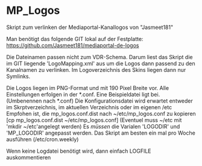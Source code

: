 # MP_Logos

Skript zum verlinken der Mediaportal-Kanallogos von "Jasmeet181"

Man benötigt das folgende GIT lokal auf der Festplatte:
https://github.com/Jasmeet181/mediaportal-de-logos

Die Dateinamen passen nicht zum VDR-Schema. Darum liest das Skript die im GIT liegende 'LogoMapping.xml' aus um die Logos dann passend zu den Kanalnamen zu verlinken. Im Logoverzeichnis des Skins liegen dann nur Symlinks.

Die Logos liegen im PNG-Format und mit 190 Pixel Breite vor. 
Alle Einstellungen erfolgen in der *.conf. Eine Beispieldatei ligt bei. (Umbenennen nach *.conf)
Die Konfigurationsdatei wird erwartet entweder im Skrptverzeichnis, im aktuellen Verzeichnis oder im eigenen /etc
Empfohen ist, die mp_logos.conf.dist nach ~/etc/mp_logos.conf zu kopieren
[cp mp_logos.conf.dist ~/etc/mp_logos.conf] (Eventuel muss ~/etc mit 'mkdir ~/etc'angelegt werden)
Es _müssen_ die Varialen 'LOGODIR' und 'MP_LOGODIR' angepasst werden. Das Skript am besten ein mal pro Woche ausführen (/etc/cron.weekly)

Wenn keine Logdatei benötigt wird, dann einfach LOGFILE auskommentieren
